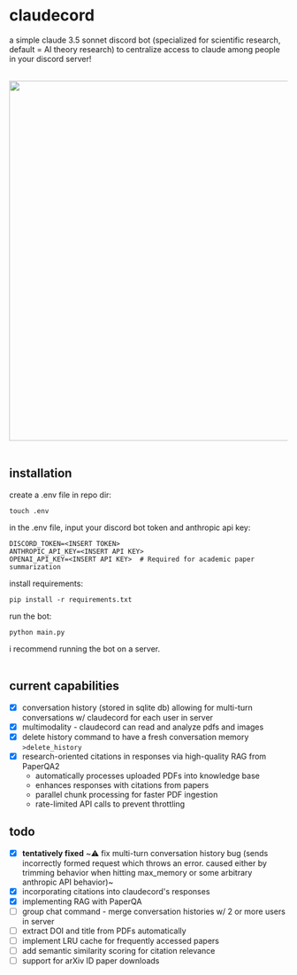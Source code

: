 # claudecord

a simple claude 3.5 sonnet discord bot (specialized for scientific research, default = AI theory research) to centralize access to claude among people in your discord server!
<br>
<br>
<div align="center">
  <img src="https://github.com/0xm00n/claudecord/assets/71098497/6af71484-ab86-42eb-b53c-15bce9a40d08" width="650">
</div>
<br>

## installation
create a .env file in repo dir:<br>
```
touch .env
```
in the .env file, input your discord bot token and anthropic api key:<br>
```
DISCORD_TOKEN=<INSERT TOKEN>
ANTHROPIC_API_KEY=<INSERT API KEY>
OPENAI_API_KEY=<INSERT API KEY>  # Required for academic paper summarization
```
install requirements:<br>
```
pip install -r requirements.txt
```
run the bot:<br>
```
python main.py
```
i recommend running the bot on a server.
<br>
<br>

## current capabilities

- [X] conversation history (stored in sqlite db) allowing for multi-turn conversations w/ claudecord for each user in server
- [X] multimodality - claudecord can read and analyze pdfs and images 
- [X] delete history command to have a fresh conversation memory `>delete_history`
- [X] research-oriented citations in responses via high-quality RAG from PaperQA2
  - automatically processes uploaded PDFs into knowledge base
  - enhances responses with citations from papers
  - parallel chunk processing for faster PDF ingestion
  - rate-limited API calls to prevent throttling


## todo
- [x] **tentatively fixed** ~⚠️ fix multi-turn conversation history bug (sends incorrectly formed request which throws an error. caused either by trimming behavior when hitting max_memory or some arbitrary anthropic API behavior)~
- [x] incorporating citations into claudecord's responses 
- [x] implementing RAG with PaperQA
- [ ] group chat command - merge conversation histories w/ 2 or more users in server
- [ ] extract DOI and title from PDFs automatically
- [ ] implement LRU cache for frequently accessed papers
- [ ] add semantic similarity scoring for citation relevance
- [ ] support for arXiv ID paper downloads
